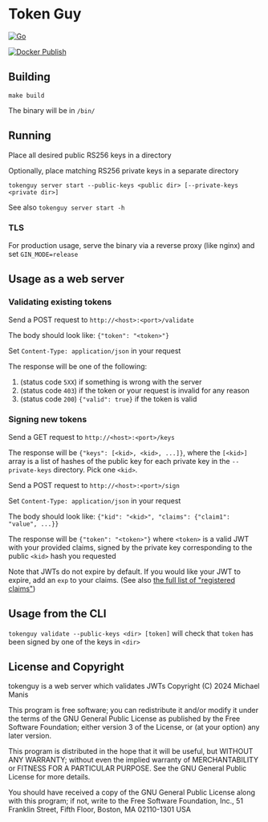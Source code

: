 # Token Guy

[![Go](https://github.com/ThePyrotechnic/go-tokenguy/actions/workflows/go.yml/badge.svg?branch=master)](https://github.com/ThePyrotechnic/go-tokenguy/actions/workflows/go.yml)

[![Docker Publish](https://github.com/ThePyrotechnic/go-tokenguy/actions/workflows/docker-publish.yml/badge.svg)](https://github.com/ThePyrotechnic/go-tokenguy/actions/workflows/docker-publish.yml)


## Building

`make build`

The binary will be in `/bin/`


## Running

Place all desired public RS256 keys in a directory

Optionally, place matching RS256 private keys in a separate directory

`tokenguy server start --public-keys <public dir> [--private-keys <private dir>]`

See also `tokenguy server start -h`


### TLS

For production usage, serve the binary via a reverse proxy (like nginx) and set
`GIN_MODE=release`


## Usage as a web server

### Validating existing tokens

Send a POST request to `http://<host>:<port>/validate`

The body should look like: `{"token": "<token>"}`

Set `Content-Type: application/json` in your request

The response will be one of the following:

1. (status code `5XX`) if something is wrong with the server
2. (status code `403`) if the token or your request is invalid for any reason 
3. (status code `200`) `{"valid": true}` if the token is valid

### Signing new tokens

Send a GET request to `http://<host>:<port>/keys`

The response will be `{"keys": [<kid>, <kid>, ...]}`, where the `[<kid>]` array is a list of hashes of the public key
for each private key in the `--private-keys` directory. Pick one `<kid>`. 

Send a POST request to `http://<host>:<port>/sign`

Set `Content-Type: application/json` in your request


The body should look like: `{"kid": "<kid>", "claims": {"claim1": "value", ...}}`

The response will be `{"token": "<token>"}` where `<token>` is a valid JWT with your provided claims, signed
by the private key corresponding to the public `<kid>` hash you requested

Note that JWTs do not expire by default. If you would like your JWT to expire, add an `exp` to your claims.
(See also [the full list of "registered claims"](https://datatracker.ietf.org/doc/html/rfc7519#section-4.1))


## Usage from the CLI

`tokenguy validate --public-keys <dir> [token]` will check that `token` has been signed by one of the keys in `<dir>`


## License and Copyright
tokenguy is a web server which validates JWTs
Copyright (C) 2024  Michael Manis

   This program is free software; you can redistribute it and/or modify
   it under the terms of the GNU General Public License as published by
   the Free Software Foundation; either version 3 of the License, or
   (at your option) any later version.

   This program is distributed in the hope that it will be useful,
   but WITHOUT ANY WARRANTY; without even the implied warranty of
   MERCHANTABILITY or FITNESS FOR A PARTICULAR PURPOSE.  See the
   GNU General Public License for more details.

   You should have received a copy of the GNU General Public License
   along with this program; if not, write to the Free Software Foundation,
   Inc., 51 Franklin Street, Fifth Floor, Boston, MA 02110-1301  USA

